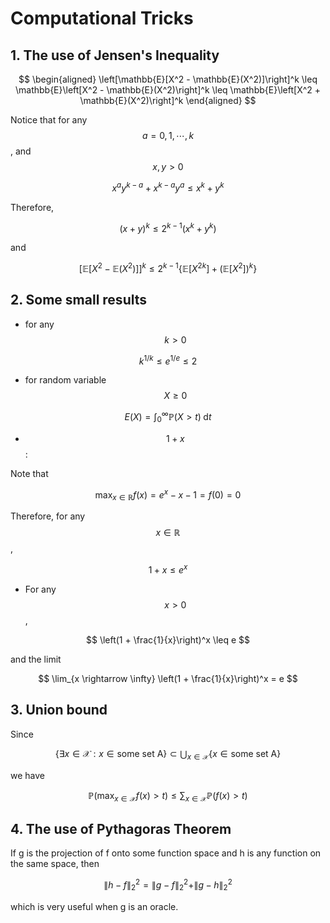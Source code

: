 # Computational Tricks

## 1. The use of Jensen's Inequality

$$
\begin{aligned}
\left[\mathbb{E}[X^2 - \mathbb{E}(X^2)]\right]^k \leq \mathbb{E}\left[X^2 - \mathbb{E}(X^2)\right]^k 
\leq \mathbb{E}\left[X^2 + \mathbb{E}(X^2)\right]^k
\end{aligned}
$$

Notice that for any $$a = 0, 1, \cdots, k$$, and $$x, y > 0$$

$$
x^a y^{k-a} + x^{k-a} y^{a} \leq x^k + y^k 
$$

Therefore, 

$$
(x+y)^k \leq 2^{k-1} (x^k + y^k)
$$

and 

$$
\left[\mathbb{E}[X^2 - \mathbb{E}(X^2)]\right]^k \leq 2^{k-1} \left\{\mathbb{E}[X^{2k}] + \left(\mathbb{E}[X^2]\right)^k \right\}
$$

## 2. Some small results

- for any $$k > 0$$

$$
k^{1/k} \leq e^{1/e} \leq 2
$$

- for random variable $$X \geq 0$$

$$
E(X) = \int_0^\infty \mathbb{P}(X > t) \; \mathrm{d} t
$$

- $$1 + x$$:

Note that

$$
\max_{x \in \mathbb{R}} f(x) = e^x - x - 1 = f(0) = 0
$$

Therefore, for any $$x \in \mathbb{R}$$,

$$
1 + x \leq e^x
$$

- For any $$x > 0$$,

$$
\left(1 + \frac{1}{x}\right)^x \leq e
$$

and the limit

$$
\lim_{x \rightarrow \infty} \left(1 + \frac{1}{x}\right)^x = e
$$

## 3. Union bound

Since 

$$
\left\{\exists x \in \mathcal{X}: x \in \text{some set A}\right\} \subset \bigcup_{x \in \mathcal{X}} \{x \in \text{some set A}\}
$$

we have

$$
\mathbb{P}\left(\max_{x \in \mathcal{X}} f(x) > t\right) \leq \sum_{x \in \mathcal{X}} \mathbb{P}(f(x) > t)
$$

## 4. The use of Pythagoras Theorem

If g is the projection of f onto some function space and h is any function on the same space, then

$$
\|	h - f \|_2^2 = \| g - f \|_2^2 + \|g - h\|_2^2
$$

which is very useful when g is an oracle.
